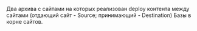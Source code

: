 Два архива с сайтами на которых реализован deploy контента между сайтами (отдающий сайт - Source; принимающий - Destination)
Базы в корне сайтов.

